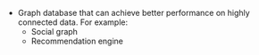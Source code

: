 
- Graph database that can achieve better performance on highly connected data.  For example:
	- Social graph
	- Recommendation engine

